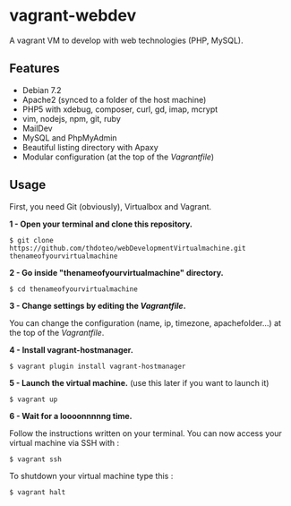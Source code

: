 # vagrant-webdev

A vagrant VM to develop with web technologies (PHP, MySQL).

## Features

- Debian 7.2
- Apache2 (synced to a folder of the host machine)
- PHP5 with xdebug, composer, curl, gd, imap, mcrypt
- vim, nodejs, npm, git, ruby
- MailDev
- MySQL and PhpMyAdmin
- Beautiful listing directory with Apaxy 
- Modular configuration (at the top of the *Vagrantfile*)

## Usage

First, you need Git (obviously), Virtualbox and Vagrant.

**1 - Open your terminal and clone this repository.**

	$ git clone https://github.com/thdoteo/webDevelopmentVirtualmachine.git thenameofyourvirtualmachine

**2 - Go inside "thenameofyourvirtualmachine" directory.**

	$ cd thenameofyourvirtualmachine

**3 - Change settings by editing the *Vagrantfile*.**

You can change the configuration (name, ip, timezone, apachefolder...) at the top of the *Vagrantfile*.

**4 - Install vagrant-hostmanager.**

	$ vagrant plugin install vagrant-hostmanager

**5 - Launch the virtual machine.** (use this later if you want to launch it)

	$ vagrant up

**6 - Wait for a loooonnnnng time.**
	
Follow the instructions written on your terminal. You can now access your virtual machine via SSH with :

	$ vagrant ssh

To shutdown your virtual machine type this :

	$ vagrant halt